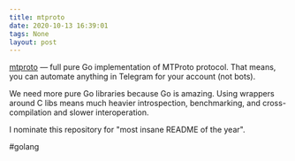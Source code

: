 ```yaml
---
title: mtproto
date: 2020-10-13 16:39:01
tags: None
layout: post
---
```


[mtproto](https://github.com/xelaj/mtproto) — full pure Go implementation of MTProto protocol. That means, you can automate anything in Telegram for your account (not bots).

We need more pure Go libraries because Go is amazing. Using wrappers around C libs means much heavier introspection, benchmarking, and cross-compilation and slower interoperation.

I nominate this repository for "most insane README of the year".

#golang

